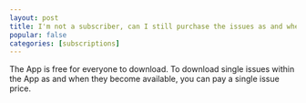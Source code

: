 ```yaml
---
layout: post
title: I'm not a subscriber, can I still purchase the issues as and when they become available?
popular: false
categories: [subscriptions]
---
```

The App is free for everyone to download. To download single issues within the App as and when they become available, you can pay a single issue price.
